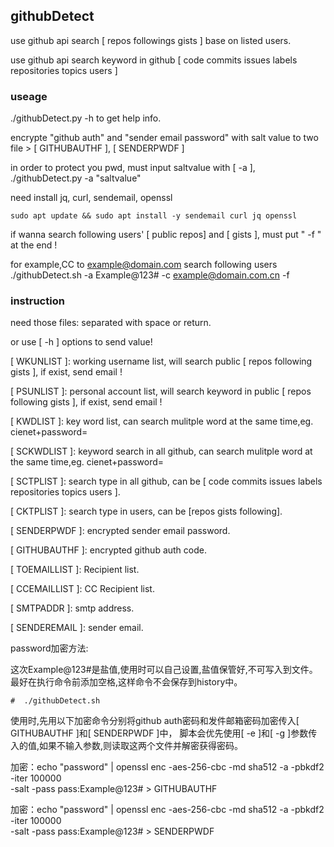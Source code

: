 ## githubDetect

use github api search [ repos followings gists ] base on listed users.

use github api search keyword in github [ code commits issues labels repositories topics users ] 

### useage

./githubDetect.py -h
to get help info.

encrypte "github auth" and "sender email password" with salt value to two file > [ GITHUBAUTHF ], [ SENDERPWDF ]

in order to protect you pwd, must input saltvalue with [ -a ], 
./githubDetect.py -a "saltvalue"


need install jq, curl, sendemail, openssl

`sudo apt update && sudo apt install -y sendemail curl jq openssl`


if wanna search following users' [ public repos] and [ gists ], must put " -f " at the end !

for example,CC to example@domain.com search following users
./githubDetect.sh -a Example@123# -c example@domain.com.cn -f



### instruction

need those files: separated with space or return.

or use [ -h ] options to send value!


[ WKUNLIST ]: working username list, will search public [ repos following gists ], if exist, send email !

[ PSUNLIST ]: personal account list, will search keyword in public [ repos following gists ], if exist, send email !

[ KWDLIST  ]: key word list, can search mulitple word at the same time,eg. cienet+password=

[ SCKWDLIST ]: keyword search in all github, can search mulitple word at the same time,eg. cienet+password=

[ SCTPLIST ]: search type in all github, can be [ code commits issues labels repositories topics users ].

[ CKTPLIST ]: search type in users, can be [repos gists following].

[ SENDERPWDF ]: encrypted sender email password.

[ GITHUBAUTHF ]: encrypted github auth code.

[ TOEMAILLIST ]: Recipient list.

[ CCEMAILLIST ]: CC Recipient list.

[ SMTPADDR ]: smtp address.

[ SENDEREMAIL ]: sender email.


password加密方法:

这次Example@123#是盐值,使用时可以自己设置,盐值保管好,不可写入到文件。最好在执行命令前添加空格,这样命令不会保存到history中。

`#  ./githubDetect.sh`

使用时,先用以下加密命令分别将github auth密码和发件邮箱密码加密传入[ GITHUBAUTHF ]和[ SENDERPWDF ]中，
脚本会优先使用[ -e ]和[ -g ]参数传入的值,如果不输入参数,则读取这两个文件并解密获得密码。


加密：echo "password" | openssl enc -aes-256-cbc -md sha512 -a -pbkdf2 -iter 100000 \
-salt -pass pass:Example@123# > GITHUBAUTHF

加密：echo "password" | openssl enc -aes-256-cbc -md sha512 -a -pbkdf2 -iter 100000 \
-salt -pass pass:Example@123# > SENDERPWDF
